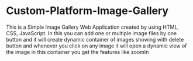 # Custom-Platform-Image-Gallery
This is a Simple Image Gallery Web Application created by using HTML, CSS, JavaScript. In this you can add one or multiple image files by one button and it will create dynamic container of images showing with delete button and whenever you click on any image it will open a dynamic view of the image in this container you get the features like zoomIn
